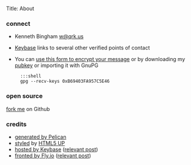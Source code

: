 Title: About

<script type="text/javascript">
  badge = document.getElementById("badge");
  badge.innerHTML = '<img height=111 width=111 style="border-radius: 50%;" src=https://graph.facebook.com/748526162/picture?type=large>';
  badge.style.opacity = "0.8";
  badge.className = "icon fa-none";
  title = document.getElementById("pageTitle");
  title.style.paddingTop = "2em";
</script>

### connect
- Kenneth Bingham <w@qrk.us>

- [Keybase](https://keybase.io/kourier) links to several other verified points of contact

- You can [use this form to encrypt your message](https://keybase.io/encrypt#kourier) or by downloading my [pubkey](/blob/kourier-pgp-0xB69403FA957C5E46.asc) or importing it with GnuPG

        :::shell
        gpg --recv-keys 0xB69403FA957C5E46

<!--
- You can grant privileges to my [Secure Shell (SSH)](/blob/kourier-ssh-id_rsa.pub) identity

        #!shell
        curl -s {{ SITEURL }}/blob/kourier-ssh-id_rsa.pub >> .ssh/authorized_keys
-->

### open source
[fork me](https://github.com/qrkourier/keybase-landing) on Github

### credits
* [generated by Pelican](https://getpelican.com/)
* [styled](https://github.com/frankV/twenty-pelican-html5up) by [HTML5 UP](http://html5up.net)
* [hosted by Keybase](https://keybase.io/docs/kbfs) ([relevant post]({filename}/tech/keybase.md))
* [fronted by Fly.io](https://fly.io/) ([relevant post]({filename}/tech/fly-io-edge.md))
